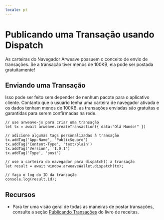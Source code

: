 ```yaml
---
locale: pt
---
```

# Publicando uma Transação usando Dispatch
As carteiras do Navegador Arweave possuem o conceito de envio de transações. Se a transação tiver menos de 100KB, ela pode ser postada gratuitamente!
## Enviando uma Transação
Isso pode ser feito sem depender de nenhum pacote para o aplicativo cliente. Contanto que o usuário tenha uma carteira de navegador ativada e os dados tenham menos de 100KB, as transações enviadas são gratuitas e garantidas para serem confirmadas na rede.

```js:no-line-numbers
// use arweave-js para criar uma transação
let tx = await arweave.createTransaction({ data:"Olá Mundo!" })

// adicione algumas tags personalizadas à transação
tx.addTag('App-Name', 'PublicSquare')
tx.addTag('Content-Type', 'text/plain')
tx.addTag('Version', '1.0.1')
tx.addTag('Type', 'post')

// use a carteira do navegador para dispatch() a transação
let result = await window.arweaveWallet.dispatch(tx);

// faça o log do ID da transação
console.log(result.id);
```

## Recursos
* Para ter uma visão geral de todas as maneiras de postar transações, consulte a seção [Publicando Transações](../../concepts/post-transactions.md) do livro de receitas.